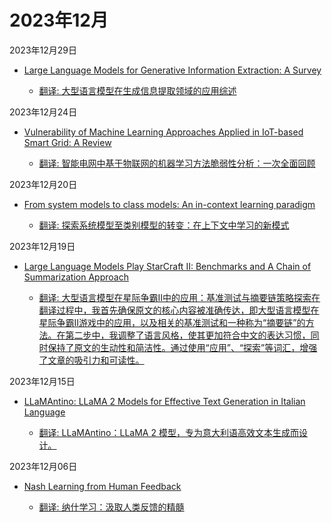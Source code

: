 # 2023年12月

2023年12月29日

- [Large Language Models for Generative Information Extraction: A Survey](2023年12月29日/Large_Language_Models_for_Generative_Information_Extraction_A_Survey.md)

    - [翻译: 大型语言模型在生成信息提取领域的应用综述](2023年12月29日/Large_Language_Models_for_Generative_Information_Extraction_A_Survey.md)

2023年12月24日

- [Vulnerability of Machine Learning Approaches Applied in IoT-based Smart Grid: A Review](2023年12月24日/Vulnerability_of_Machine_Learning_Approaches_Applied_in_IoT-based_Smart_Grid_A_Review.md)

    - [翻译: 智能电网中基于物联网的机器学习方法脆弱性分析：一次全面回顾](2023年12月24日/Vulnerability_of_Machine_Learning_Approaches_Applied_in_IoT-based_Smart_Grid_A_Review.md)

2023年12月20日

- [From system models to class models: An in-context learning paradigm](2023年12月20日/From_system_models_to_class_models_An_in-context_learning_paradigm.md)

    - [翻译: 探索系统模型至类别模型的转变：在上下文中学习的新模式](2023年12月20日/From_system_models_to_class_models_An_in-context_learning_paradigm.md)

2023年12月19日

- [Large Language Models Play StarCraft II: Benchmarks and A Chain of Summarization Approach](2023年12月19日/Large_Language_Models_Play_StarCraft_II_Benchmarks_and_A_Chain_of_Summarization_Approach.md)

    - [翻译: 大型语言模型在星际争霸II中的应用：基准测试与摘要链策略探索在翻译过程中，我首先确保原文的核心内容被准确传达，即大型语言模型在星际争霸II游戏中的应用，以及相关的基准测试和一种称为“摘要链”的方法。在第二步中，我调整了语言风格，使其更加符合中文的表达习惯，同时保持了原文的生动性和简洁性。通过使用“应用”、“探索”等词汇，增强了文章的吸引力和可读性。](2023年12月19日/Large_Language_Models_Play_StarCraft_II_Benchmarks_and_A_Chain_of_Summarization_Approach.md)

2023年12月15日

- [LLaMAntino: LLaMA 2 Models for Effective Text Generation in Italian Language](2023年12月15日/LLaMAntino_LLaMA_2_Models_for_Effective_Text_Generation_in_Italian_Language.md)

    - [翻译: LLaMAntino：LLaMA 2 模型，专为意大利语高效文本生成而设计。](2023年12月15日/LLaMAntino_LLaMA_2_Models_for_Effective_Text_Generation_in_Italian_Language.md)

2023年12月06日

- [Nash Learning from Human Feedback](2023年12月06日/Nash_Learning_from_Human_Feedback.md)

    - [翻译: 纳什学习：汲取人类反馈的精髓](2023年12月06日/Nash_Learning_from_Human_Feedback.md)